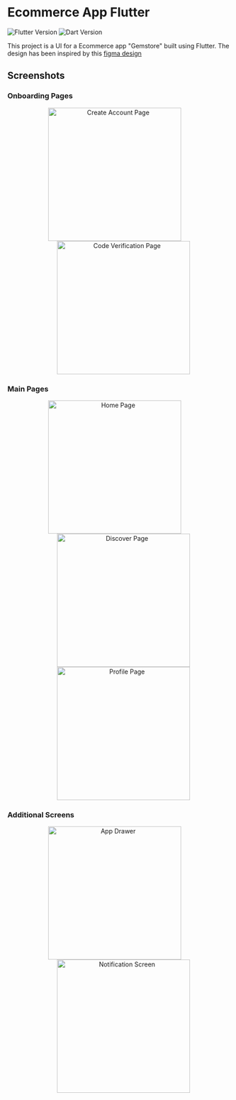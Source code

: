 # Ecommerce App Flutter

![Flutter Version](https://img.shields.io/badge/flutter-v3.22.2-blue.svg)
![Dart Version](https://img.shields.io/badge/dart-v3.4.3-blue.svg)

This project is a UI for a Ecommerce app "Gemstore" built using Flutter. The design has been inspired by this [figma design](https://www.figma.com/design/MjhMQKNVjLj0Y43qjoJbhR/FluxStore-(Community)?node-id=0-1)

## Screenshots
### Onboarding Pages
<p align="center">
  <img src="https://github.com/user-attachments/assets/fc8e300f-c8ba-4730-8898-0fe16c7582c7" alt="Create Account Page" width="300" style="margin-right: 20px;"/>
  <img src="https://github.com/user-attachments/assets/45a8e26e-07b2-42d9-9e6d-ad88c4014d19" alt="Code Verification Page" width="300" style="margin-left: 20px;"/>
</p>

### Main Pages
<p align="center">
  <img src="https://github.com/user-attachments/assets/76a1097c-077e-4c41-b2dd-c1354770d8a7" alt="Home Page" width="300" style="margin-right: 20px;"/>
  <img src="https://github.com/user-attachments/assets/edd904d6-1765-4bee-beae-aa743fc72d7f" alt="Discover Page" width="300" style="margin-left: 20px;"/>
  <img src="https://github.com/user-attachments/assets/f6f8a174-61a1-49e3-b688-a36cecb67a9c" alt="Profile Page" width="300" style="margin-left: 20px;"/>
</p>

### Additional Screens
<p align="center">
  <img src="https://github.com/user-attachments/assets/a348b71d-a0cf-4dc0-bfd1-147eb7a790c9" alt="App Drawer" width="300" style="margin-right: 20px;"/>
  <img src="https://github.com/user-attachments/assets/db610a95-7c90-41f2-82e5-1e6ecc19de3c" alt="Notification Screen" width="300" style="margin-left: 20px;"/>
</p>